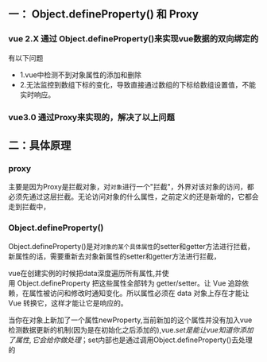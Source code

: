 
## 一： Object.defineProperty() 和 Proxy
### vue 2.X 通过 Object.defineProperty()来实现vue数据的双向绑定的
有以下问题
- 1.vue中检测不到对象属性的添加和删除
- 2.无法监控到数组下标的变化，导致直接通过数组的下标给数组设置值，不能实时响应。

### vue3.0 通过Proxy来实现的，解决了以上问题

## 二：具体原理

### proxy

主要是因为Proxy是拦截对象，对`对象`进行一个"拦截"，外界对该对象的访问，都必须先通过这层拦截。无论访问对象的什么属性，之前定义的还是新增的，它都会走到拦截中，

### Object.defineProperty()
Object.defineProperty()是对`对象的某个具体属性`的setter和getter方法进行拦截，新属性的话，需要重新去对象新属性的setter和getter方法进行拦截，

vue在创建实例的时候把data深度遍历所有属性,并使用 Object.defineProperty 把这些属性全部转为 getter/setter。让 Vue 追踪依赖，在属性被访问和修改时通知变化。所以属性必须在 data 对象上存在才能让 Vue 转换它，这样才能让它是响应的。

当你在对象上新加了一个属性newProperty,当前新加的这个属性并没有加入vue检测数据更新的机制(因为是在初始化之后添加的),vue.$set是能让vue知道你添加了属性, 它会给你做处理；$set内部也是通过调用Object.defineProperty()去处理的
